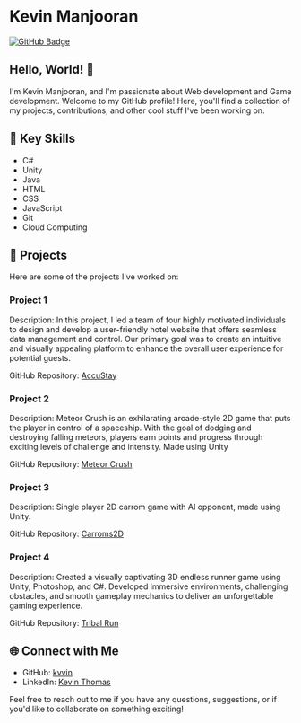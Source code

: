 # Kevin Manjooran

[![GitHub Badge](https://img.shields.io/github/followers/kvvin?label=Follow&style=social)](https://github.com/kvvin)

## Hello, World! 👋

I'm Kevin Manjooran, and I'm passionate about Web development and Game development. Welcome to my GitHub profile! Here, you'll find a collection of my projects, contributions, and other cool stuff I've been working on.

## 🌟 Key Skills

- C#
- Unity
- Java
- HTML
- CSS
- JavaScript
- Git
- Cloud Computing

## 🚀 Projects

Here are some of the projects I've worked on:

### Project 1

Description: In this project, I led a team of four highly motivated individuals to design and develop a user-friendly hotel website that offers seamless data management and control. Our primary goal was to create an intuitive and visually appealing platform to enhance the overall user experience for potential guests.

GitHub Repository: [AccuStay](https://github.com/kvvin/Hotel-Management-System)

### Project 2

Description: Meteor Crush is an exhilarating arcade-style 2D game that puts the player in control of a spaceship. With the goal of dodging and destroying falling meteors, players earn points and progress through exciting levels of challenge and intensity. Made using Unity

GitHub Repository: [Meteor Crush](https://github.com/Aakash2707/BulletProof.git)

### Project 3

Description: Single player 2D carrom game with AI opponent, made using Unity.

GitHub Repository: [Carroms2D](https://github.com/kvvin/carroms2D.git)

### Project 4

Description: Created a visually captivating 3D endless runner game using Unity, Photoshop, and C#. Developed immersive environments, challenging obstacles, and smooth gameplay mechanics to deliver an unforgettable gaming experience.

GitHub Repository: [Tribal Run](https://github.com/kvvin/Tribal-Run-game-physics-project)

## 🌐 Connect with Me

- GitHub: [kvvin](https://github.com/kvvin)
- LinkedIn: [Kevin Thomas](https://linkedin.com/in/kevin-thomas-634483150/)

Feel free to reach out to me if you have any questions, suggestions, or if you'd like to collaborate on something exciting!

